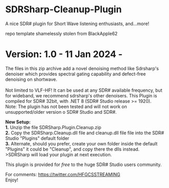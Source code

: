 # SDRSharp-Cleanup-Plugin


A nice SDR# plugin for Short Wave listening enthusiasts, and...more!

repo template shamelessly stolen from BlackApple62

# Version: 1.0 - 11 Jan 2024 - 

The files in this zip archive add a novel denoising method like Sdrsharp's denoiser which provides spectral gating capability and defect-free denoising on shortwave.  
<br>Not limited to VLF-HF! It can be used at any SDR# available frequency,
but for wideband, we recommend sdrsharp's other denoisers.
This Plugin is compiled for SDR# 32bit, with .NET 8 (SDR# Studio release >= 1920).
<br>Note: The plugin has not been tested and will not work on unsupported/older version o SDR# Studio and SDR#.

**New Setup:**
<br>**1.** Unzip the file SDRSharp.Plugin.Cleanup.zip
<br>**2.** Copy the SDRSharp.Cleanup.dll file and cleanup.dll file file into the SDR# Studio "Plugins" default folder
<br>**3.** Alternate, should you prefer, create your own folder inside the default "Plugins" it could be "Cleanup", and copy there the dlls instead.
<br>>SDRSharp will load your plugin at next execution.


This plugin is provided for *free* to the huge SDR# Studio users community.<br>

For comments: https://twitter.com/HFGCSSTREAMING
<br>Enjoy!
